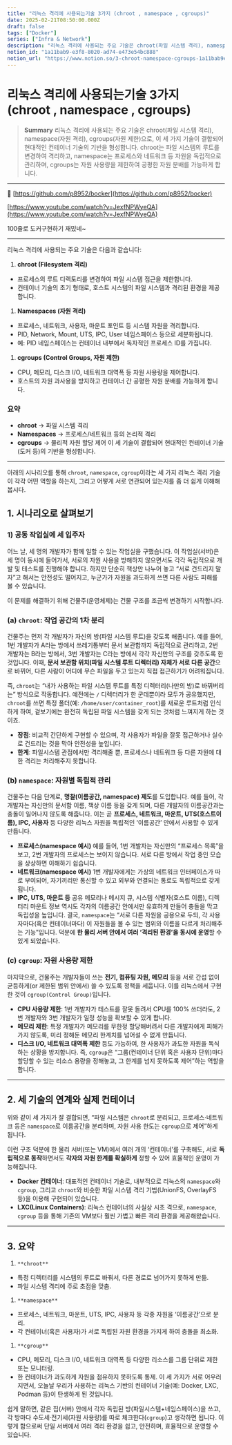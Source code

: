 ```yaml
---
title: "리눅스 격리에 사용되는기술 3가지 (chroot , namespace , cgroups)"
date: 2025-02-21T08:50:00.000Z
draft: false
tags: ["Docker"]
series: ["Infra & Network"]
description: "리눅스 격리에 사용되는 주요 기술은 chroot(파일 시스템 격리), namespace(자원 격리), cgroups(자원 제한)으로, 이 세 가지 기술이 결합되어 현대적인 컨테이너 기술의 기반을 형성합니다. chroot는 파일 시스템의 루트를 변경하여 격리하고, namespace는 프로세스와 네트워크 등 자원을 독립적으로 관리하며, cgroups는 자원 사용량을 제한하여 공평한 자원 분배를 가능하게 합니다."
notion_id: "1a11bab9-e3f8-8020-ad74-e473e54bc888"
notion_url: "https://www.notion.so/3-chroot-namespace-cgroups-1a11bab9e3f88020ad74e473e54bc888"
---
```


# 리눅스 격리에 사용되는기술 3가지 (chroot , namespace , cgroups)

> **Summary**
> 리눅스 격리에 사용되는 주요 기술은 chroot(파일 시스템 격리), namespace(자원 격리), cgroups(자원 제한)으로, 이 세 가지 기술이 결합되어 현대적인 컨테이너 기술의 기반을 형성합니다. chroot는 파일 시스템의 루트를 변경하여 격리하고, namespace는 프로세스와 네트워크 등 자원을 독립적으로 관리하며, cgroups는 자원 사용량을 제한하여 공평한 자원 분배를 가능하게 합니다.

---

🔗 [https://github.com/p8952/bocker](https://github.com/p8952/bocker)

[https://www.youtube.com/watch?v=JexfNPWyeQA](https://www.youtube.com/watch?v=JexfNPWyeQA)

100줄로 도커구현하기 재밌네~

---

리눅스 격리에 사용되는 주요 기술은 다음과 같습니다:

1. **chroot (Filesystem 격리)**
  - 프로세스의 루트 디렉토리를 변경하여 파일 시스템 접근을 제한합니다.
  - 컨테이너 기술의 초기 형태로, 호스트 시스템의 파일 시스템과 격리된 환경을 제공합니다.
1. **Namespaces (자원 격리)**
  - 프로세스, 네트워크, 사용자, 마운트 포인트 등 시스템 자원을 격리합니다.
  - PID, Network, Mount, UTS, IPC, User 네임스페이스 등으로 세분화됩니다.
  - 예: PID 네임스페이스는 컨테이너 내부에서 독자적인 프로세스 ID를 가집니다.
1. **cgroups (Control Groups, 자원 제한)**
  - CPU, 메모리, 디스크 I/O, 네트워크 대역폭 등 자원 사용량을 제어합니다.
  - 호스트의 자원 과사용을 방지하고 컨테이너 간 공평한 자원 분배를 가능하게 합니다.
### 요약

- **chroot** → 파일 시스템 격리
- **Namespaces** → 프로세스/네트워크 등의 논리적 격리
- **cgroups** → 물리적 자원 할당 제어
이 세 기술이 결합되어 현대적인 컨테이너 기술(도커 등)의 기반을 형성합니다.


---


아래의 시나리오를 통해 `chroot`, `namespace`, `cgroup`이라는 세 가지 리눅스 격리 기술이 각각 어떤 역할을 하는지, 그리고 어떻게 서로 연관되어 있는지를 좀 더 쉽게 이해해봅시다.

## 1. 시나리오로 살펴보기

### 1) 공동 작업실에 세 입주자

어느 날, 세 명의 개발자가 함께 일할 수 있는 작업실을 구했습니다. 이 작업실(서버)은 세 명이 동시에 들어가서, 서로의 자원 사용을 방해하지 않으면서도 각각 독립적으로 개발 및 테스트를 진행해야 합니다. 하지만 단순히 책상만 나누어 놓고 “서로 건드리지 말자”고 해서는 안전성도 떨어지고, 누군가가 자원을 과도하게 쓰면 다른 사람도 피해를 볼 수 있습니다.

이 문제를 해결하기 위해 건물주(운영체제)는 건물 구조를 조금씩 변경하기 시작합니다.

### (a) `chroot`: 작업 공간의 1차 분리

건물주는 먼저 각 개발자가 자신의 방(파일 시스템 루트)을 갖도록 해줍니다. 예를 들어, 1번 개발자가 A라는 방에서 쓰레기통부터 문서 보관함까지 독립적으로 관리하고, 2번 개발자는 B라는 방에서, 3번 개발자는 C라는 방에서 각각 자신만의 구조를 갖추도록 한 것입니다. 이때, **문서 보관함 위치(파일 시스템 루트 디렉터리) 자체가 서로 다른 공간**으로 바뀌어, 다른 사람이 어디에 무슨 파일을 두고 있는지 직접 접근하기가 어려워집니다.

즉, `chroot`는 “내가 사용하는 파일 시스템 루트를 특정 디렉터리(나만의 방)로 바꿔버리는” 방식으로 작동합니다. 예전에는 `/` 디렉터리가 한 군데뿐이라 모두가 공유했지만, `chroot`를 쓰면 특정 폴더(예: `/home/user/container_root`)를 새로운 루트처럼 인식하게 하여, 겉보기에는 완전히 독립된 파일 시스템을 갖게 되는 것처럼 느껴지게 하는 것이죠.

- **장점**: 비교적 간단하게 구현할 수 있으며, 각 사용자가 파일을 잘못 접근하거나 실수로 건드리는 것을 막아 안전성을 높입니다.
- **한계**: 파일시스템 관점에서만 격리해줄 뿐, 프로세스나 네트워크 등 다른 자원에 대한 격리는 처리해주지 못합니다.
### (b) `namespace`: 자원별 독립적 관리

건물주는 다음 단계로, **명찰(이름공간, namespace) 제도**를 도입합니다. 예를 들어, 각 개발자는 자신만의 문서함 이름, 책상 이름 등을 갖게 되며, 다른 개발자의 이름공간과는 충돌이 일어나지 않도록 해줍니다. 이는 곧 **프로세스, 네트워크, 마운트, UTS(호스트이름), IPC, 사용자** 등 다양한 리눅스 자원을 독립적인 ‘이름공간’ 안에서 사용할 수 있게 만듭니다.

- **프로세스(namespace 예시)**
예를 들어, 1번 개발자는 자신만의 “프로세스 목록”을 보고, 2번 개발자의 프로세스는 보이지 않습니다. 서로 다른 방에서 작업 중인 모습을 상상하면 이해하기 쉽습니다.
- **네트워크(namespace 예시)**
1번 개발자에게는 가상의 네트워크 인터페이스가 따로 부여되어, 자기끼리만 통신할 수 있고 외부와 연결되는 통로도 독립적으로 갖게 됩니다.
- **IPC, UTS, 마운트 등**
공유 메모리나 메시지 큐, 시스템 식별자(호스트 이름), 디렉터리 마운트 정보 역시도 각자의 이름공간 안에서만 유효하게 만들어 충돌을 막고 독립성을 높입니다.
결국, `namespace`는 “서로 다른 자원을 공용으로 두되, 각 사용자마다(혹은 컨테이너마다) 이 자원들을 볼 수 있는 범위와 이름을 다르게 처리해주는 기능”입니다. 덕분에 **한 물리 서버 안에서 여러 ‘격리된 환경’을 동시에 운영**할 수 있게 되었습니다.

### (c) `cgroup`: 자원 사용량 제한

마지막으로, 건물주는 개발자들이 쓰는 **전기, 컴퓨팅 자원, 메모리** 등을 서로 간섭 없이 균등하게(or 제한된 범위 안에서) 쓸 수 있도록 정책을 세웁니다. 이를 리눅스에서 구현한 것이 `cgroup(Control Group)`입니다.

- **CPU 사용량 제한**: 1번 개발자가 테스트를 잘못 돌려서 CPU를 100% 쓰더라도, 2번 개발자와 3번 개발자가 일정 성능을 확보할 수 있게 합니다.
- **메모리 제한**: 특정 개발자가 메모리를 무한정 할당해버려서 다른 개발자에게 피해가 가지 않도록, 미리 정해둔 메모리 한계치를 넘어설 수 없게 만듭니다.
- **디스크 I/O, 네트워크 대역폭 제한** 등도 가능하여, 한 사용자가 과도한 자원을 독식하는 상황을 방지합니다.
즉, `cgroup`은 “그룹(컨테이너 단위 혹은 사용자 단위)마다 할당할 수 있는 리소스 용량을 정해놓고, 그 한계를 넘지 못하도록 제어”하는 역할을 합니다.

---

## 2. 세 기술의 연계와 실제 컨테이너

위와 같이 세 가지가 잘 결합되면, “파일 시스템은 `chroot`로 분리되고, 프로세스·네트워크 등은 `namespace`로 이름공간을 분리하며, 자원 사용 한도는 `cgroup`으로 제어”하게 됩니다.

이런 구조 덕분에 한 물리 서버(또는 VM)에서 여러 개의 ‘컨테이너’를 구축해도, 서로 **독립적으로 동작**하면서도 **각자의 자원 한계를 확실하게** 정할 수 있어 효율적인 운영이 가능해집니다.

- **Docker 컨테이너**: 대표적인 컨테이너 기술로, 내부적으로 리눅스의 `namespace`와 `cgroup`, 그리고 `chroot`와 비슷한 파일 시스템 격리 기법(UnionFS, OverlayFS 등)을 이용해 구현되어 있습니다.
- **LXC(Linux Containers)**: 리눅스 컨테이너의 사실상 시초 격으로, `namespace`, `cgroup` 등을 통해 기존의 VM보다 훨씬 가볍고 빠른 격리 환경을 제공해왔습니다.
---

## 3. 요약

1. `**chroot**`
  - 특정 디렉터리를 시스템의 루트로 바꿔서, 다른 경로로 넘어가지 못하게 만듦.
  - 파일 시스템 격리에 주로 초점을 맞춤.
1. `**namespace**`
  - 프로세스, 네트워크, 마운트, UTS, IPC, 사용자 등 각종 자원을 ‘이름공간’으로 분리.
  - 각 컨테이너(혹은 사용자)가 서로 독립된 자원 환경을 가지게 하여 충돌을 최소화.
1. `**cgroup**`
  - CPU, 메모리, 디스크 I/O, 네트워크 대역폭 등 다양한 리소스를 그룹 단위로 제한 또는 모니터링.
  - 한 컨테이너가 과도하게 자원을 점유하지 못하도록 통제.
이 세 가지가 서로 어우러지면서, 오늘날 우리가 사용하는 리눅스 기반의 컨테이너 기술(예: Docker, LXC, Podman 등)이 탄생하게 된 것입니다.

쉽게 말하면, 같은 집(서버) 안에서 각자 독립된 방(파일시스템+네임스페이스)을 쓰고, 각 방마다 수도세·전기세(자원 사용량)를 따로 체크한다(`cgroup`)고 생각하면 됩니다. 이렇게 함으로써 단일 서버에서 여러 격리 환경을 쉽고, 안전하며, 효율적으로 운영할 수 있습니다.


